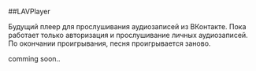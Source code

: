 ##LAVPlayer

Будущий плеер для прослушивания аудиозаписей из ВКонтакте.
Пока работает только авторизация и прослушивание личных аудиозаписей.
По окончании проигрывания, песня проигрывается заново.

comming soon..
